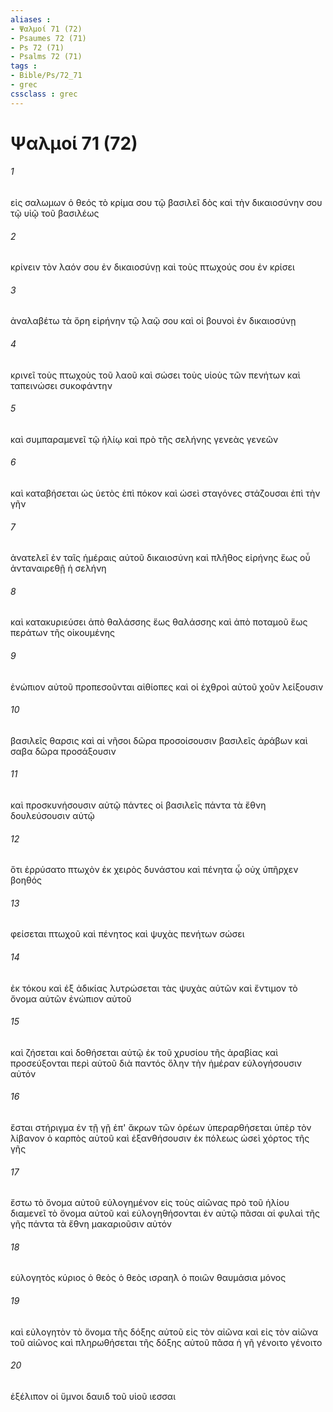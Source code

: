 ```yaml
---
aliases : 
- Ψαλμοί 71 (72)
- Psaumes 72 (71)
- Ps 72 (71)
- Psalms 72 (71)
tags : 
- Bible/Ps/72_71
- grec
cssclass : grec
---
```


# Ψαλμοί 71 (72)

###### 1
εἰς σαλωμων ὁ θεός τὸ κρίμα σου τῷ βασιλεῖ δὸς καὶ τὴν δικαιοσύνην σου τῷ υἱῷ τοῦ βασιλέως
###### 2
κρίνειν τὸν λαόν σου ἐν δικαιοσύνῃ καὶ τοὺς πτωχούς σου ἐν κρίσει
###### 3
ἀναλαβέτω τὰ ὄρη εἰρήνην τῷ λαῷ σου καὶ οἱ βουνοὶ ἐν δικαιοσύνῃ
###### 4
κρινεῖ τοὺς πτωχοὺς τοῦ λαοῦ καὶ σώσει τοὺς υἱοὺς τῶν πενήτων καὶ ταπεινώσει συκοφάντην
###### 5
καὶ συμπαραμενεῖ τῷ ἡλίῳ καὶ πρὸ τῆς σελήνης γενεὰς γενεῶν
###### 6
καὶ καταβήσεται ὡς ὑετὸς ἐπὶ πόκον καὶ ὡσεὶ σταγόνες στάζουσαι ἐπὶ τὴν γῆν
###### 7
ἀνατελεῖ ἐν ταῖς ἡμέραις αὐτοῦ δικαιοσύνη καὶ πλῆθος εἰρήνης ἕως οὗ ἀνταναιρεθῇ ἡ σελήνη
###### 8
καὶ κατακυριεύσει ἀπὸ θαλάσσης ἕως θαλάσσης καὶ ἀπὸ ποταμοῦ ἕως περάτων τῆς οἰκουμένης
###### 9
ἐνώπιον αὐτοῦ προπεσοῦνται αἰθίοπες καὶ οἱ ἐχθροὶ αὐτοῦ χοῦν λείξουσιν
###### 10
βασιλεῖς θαρσις καὶ αἱ νῆσοι δῶρα προσοίσουσιν βασιλεῖς ἀράβων καὶ σαβα δῶρα προσάξουσιν
###### 11
καὶ προσκυνήσουσιν αὐτῷ πάντες οἱ βασιλεῖς πάντα τὰ ἔθνη δουλεύσουσιν αὐτῷ
###### 12
ὅτι ἐρρύσατο πτωχὸν ἐκ χειρὸς δυνάστου καὶ πένητα ᾧ οὐχ ὑπῆρχεν βοηθός
###### 13
φείσεται πτωχοῦ καὶ πένητος καὶ ψυχὰς πενήτων σώσει
###### 14
ἐκ τόκου καὶ ἐξ ἀδικίας λυτρώσεται τὰς ψυχὰς αὐτῶν καὶ ἔντιμον τὸ ὄνομα αὐτῶν ἐνώπιον αὐτοῦ
###### 15
καὶ ζήσεται καὶ δοθήσεται αὐτῷ ἐκ τοῦ χρυσίου τῆς ἀραβίας καὶ προσεύξονται περὶ αὐτοῦ διὰ παντός ὅλην τὴν ἡμέραν εὐλογήσουσιν αὐτόν
###### 16
ἔσται στήριγμα ἐν τῇ γῇ ἐπ' ἄκρων τῶν ὀρέων ὑπεραρθήσεται ὑπὲρ τὸν λίβανον ὁ καρπὸς αὐτοῦ καὶ ἐξανθήσουσιν ἐκ πόλεως ὡσεὶ χόρτος τῆς γῆς
###### 17
ἔστω τὸ ὄνομα αὐτοῦ εὐλογημένον εἰς τοὺς αἰῶνας πρὸ τοῦ ἡλίου διαμενεῖ τὸ ὄνομα αὐτοῦ καὶ εὐλογηθήσονται ἐν αὐτῷ πᾶσαι αἱ φυλαὶ τῆς γῆς πάντα τὰ ἔθνη μακαριοῦσιν αὐτόν
###### 18
εὐλογητὸς κύριος ὁ θεὸς ὁ θεὸς ισραηλ ὁ ποιῶν θαυμάσια μόνος
###### 19
καὶ εὐλογητὸν τὸ ὄνομα τῆς δόξης αὐτοῦ εἰς τὸν αἰῶνα καὶ εἰς τὸν αἰῶνα τοῦ αἰῶνος καὶ πληρωθήσεται τῆς δόξης αὐτοῦ πᾶσα ἡ γῆ γένοιτο γένοιτο
###### 20
ἐξέλιπον οἱ ὕμνοι δαυιδ τοῦ υἱοῦ ιεσσαι
